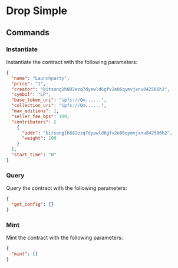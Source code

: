 # Drop Simple

## Commands

### Instantiate
Instantiate the contract with the following parameters:
```json
{
  "name": "Launchparty",
  "price": "1",
  "creator": "bitsong1h882ezq7dyewld6gfv2e06qymvjxnu842586h2",
  "symbol": "LP",
  "base_token_uri": "ipfs://Qm......",
  "collection_uri": "ipfs://Qm......",
  "max_editions": 1,
  "seller_fee_bps": 100,
  "contributors": [
    {
      "addr": "bitsong1h882ezq7dyewld6gfv2e06qymvjxnu842586h2",
      "weight": 100
    }
  ],
  "start_time": "0"
}
```

### Query
Query the contract with the following parameters:
```json
{
  "get_config": {}
}
```

### Mint
Mint the contract with the following parameters:
```json
{
  "mint": {}
}
```